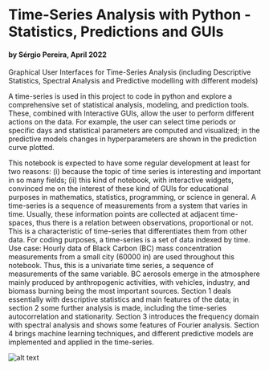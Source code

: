 # **Time-Series Analysis with Python - Statistics, Predictions and GUIs**

#### by Sérgio Pereira, April 2022
Graphical User Interfaces for Time-Series Analysis (including Descriptive Statistics, Spectral Analysis and Predictive modelling with different models) 

A time-series is used in this project to code in python and explore a comprehensive set of statistical analysis, modeling, and prediction tools. These, combined with Interactive GUIs, allow the user to perform different actions on the data. For example, the user can select time periods or specific days and statistical parameters are computed and visualized; in the predictive models changes in hyperparameters are shown in the prediction curve plotted.

This notebook is expected to have some regular development at least for two reasons: (i) because the topic of time series is interesting and important in so many fields; (ii) this kind of notebook, with interactive widgets, convinced me on the interest of these kind of GUIs for educational purposes in mathematics, statistics, programming, or science in general. A time-series is a sequence of measurements from a system that varies in time. Usually, these information points are collected at adjacent time-spaces, thus there is a relation between observations, proportional or not. This is a characteristic of time-series that differentiates them from other data. For coding purposes, a time-series is a set of data indexed by time. Use case: Hourly data of Black Carbon (BC) mass concentration measurements from a small city (60000 in) are used throughout this notebook. Thus, this is a univariate time series, a sequence of measurements of the same variable. BC aerosols emerge in the atmosphere mainly produced by anthropogenic activities, with vehicles, industry, and biomass burning being the most important sources. Section 1 deals essentially with descriptive statistics and main features of the data; in section 2 some further analysis is made, including the time-series autocorrelation and stationarity. Section 3 introduces the frequency domain with spectral analysis and shows some features of Fourier analysis. Section 4 brings machine learning techniques, and different predictive models are implemented and applied in the time-series.


![alt text](http://url/to/img.png)
